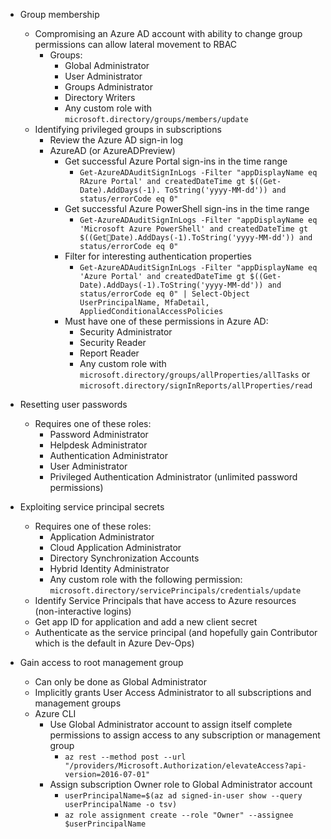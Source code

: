 - Group membership
	- Compromising an Azure AD account with ability to change group permissions can allow lateral movement to RBAC
		- Groups:
			- Global Administrator
			- User Administrator
			- Groups Administrator
			- Directory Writers
			- Any custom role with `microsoft.directory/groups/members/update`
	- Identifying privileged groups in subscriptions
		- Review the Azure AD sign-in log
		- AzureAD (or AzureADPreview)
			- Get successful Azure Portal sign-ins in the time range
				- `Get-AzureADAuditSignInLogs -Filter "appDisplayName eq RAzure Portal' and createdDateTime gt $((Get-Date).AddDays(-1). ToString('yyyy-MM-dd')) and status/errorCode eq 0"`
			- Get successful Azure PowerShell sign-ins in the time range
				- `Get-AzureADAuditSignInLogs -Filter "appDisplayName eq 'Microsoft Azure PowerShell' and createdDateTime gt $((GetDate).AddDays(-1).ToString('yyyy-MM-dd')) and status/errorCode eq 0"`
			- Filter for interesting authentication properties
				- `Get-AzureADAuditSignInLogs -Filter "appDisplayName eq 'Azure Portal' and createdDateTime gt $((Get-Date).AddDays(-1).ToString('yyyy-MM-dd')) and status/errorCode eq 0" | Select-Object UserPrincipalName, MfaDetail, AppliedConditionalAccessPolicies`
			- Must have one of these permissions in Azure AD:
				- Security Administrator
				- Security Reader
				- Report Reader
				- Any custom role with `microsoft.directory/groups/allProperties/allTasks` or `microsoft.directory/signInReports/allProperties/read`

- Resetting user passwords
	- Requires one of these roles:
		- Password Administrator
		- Helpdesk Administrator
		- Authentication Administrator
		- User Administrator
		- Privileged Authentication Administrator (unlimited password permissions)

- Exploiting service principal secrets
	- Requires one of these roles:
		- Application Administrator
		- Cloud Application Administrator
		- Directory Synchronization Accounts
		- Hybrid Identity Administrator
		- Any custom role with the following permission: `microsoft.directory/servicePrincipals/credentials/update`
	- Identify Service Principals that have access to Azure resources (non-interactive logins)
	- Get app ID for application and add a new client secret
	- Authenticate as the service principal (and hopefully gain Contributor which is the default in Azure Dev-Ops)

- Gain access to root management group
	- Can only be done as Global Administrator
	- Implicitly grants User Access Administrator to all subscriptions and management groups
	- Azure CLI
		- Use Global Administrator account to assign itself complete permissions to assign access to any subscription or management group
			- `az rest --method post --url "/providers/Microsoft.Authorization/elevateAccess?api-version=2016-07-01"`
		- Assign subscription Owner role to Global Administrator account
			- `userPrincipalName=$(az ad signed-in-user show --query userPrincipalName -o tsv)`
			- `az role assignment create --role "Owner" --assignee $userPrincipalName`